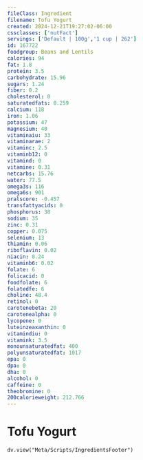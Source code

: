 ```yaml
---
fileClass: Ingredient
filename: Tofu Yogurt
created: 2024-12-21T19:27:02-06:00
cssclasses: ['nutFact']
servings: ['Default | 100g','1 cup | 262']
id: 167722
foodgroup: Beans and Lentils
calories: 94
fat: 1.8
protein: 3.5
carbohydrate: 15.96
sugars: 1.24
fiber: 0.2
cholesterol: 0
saturatedfats: 0.259
calcium: 118
iron: 1.06
potassium: 47
magnesium: 40
vitaminaiu: 33
vitaminarae: 2
vitaminc: 2.5
vitaminb12: 0
vitamind: 0
vitamine: 0.31
netcarbs: 15.76
water: 77.5
omega3s: 116
omega6s: 901
pralscore: -0.457
transfattyacids: 0
phosphorus: 38
sodium: 35
zinc: 0.31
copper: 0.075
selenium: 13
thiamin: 0.06
riboflavin: 0.02
niacin: 0.24
vitaminb6: 0.02
folate: 6
folicacid: 0
foodfolate: 6
folatedfe: 6
choline: 48.4
retinol: 0
carotenebeta: 20
carotenealpha: 0
lycopene: 0
luteinzeaxanthin: 0
vitamindiu: 0
vitamink: 3.5
monounsaturatedfat: 400
polyunsaturatedfat: 1017
epa: 0
dpa: 0
dha: 0
alcohol: 0
caffeine: 0
theobromine: 0
200calorieweight: 212.766
---
```


# Tofu Yogurt

```dataviewjs
dv.view("Meta/Scripts/IngredientsFooter")
```
